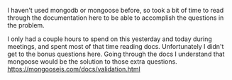 I haven't used mongodb or mongoose before, so took a bit of time to read through the documentation here to be able to accomplish the questions in the problem.

I only had a couple hours to spend on this yesterday and today during meetings, and spent most of that time reading docs. Unfortunately I didn't get to the bonus questions here. Going through the docs I understand that mongoose would be the solution to those extra questions. https://mongoosejs.com/docs/validation.html
